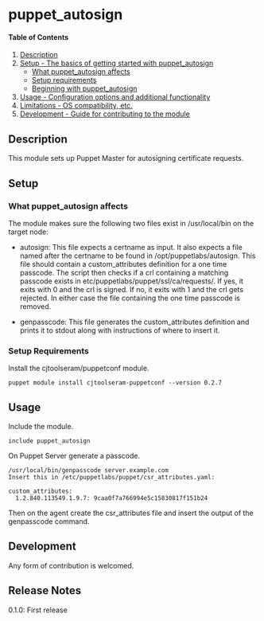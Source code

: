 # puppet_autosign

#### Table of Contents

1. [Description](#description)
1. [Setup - The basics of getting started with puppet_autosign](#setup)
    * [What puppet_autosign affects](#what-puppet_autosign-affects)
    * [Setup requirements](#setup-requirements)
    * [Beginning with puppet_autosign](#beginning-with-puppet_autosign)
1. [Usage - Configuration options and additional functionality](#usage)
1. [Limitations - OS compatibility, etc.](#limitations)
1. [Development - Guide for contributing to the module](#development)

## Description

This module sets up Puppet Master for autosigning certificate requests.

## Setup

### What puppet_autosign affects 

The module makes sure the following two files exist in /usr/local/bin on the target node:

* autosign: This file expects a certname as input. It also expects a file named after the certname to be found in /opt/puppetlabs/autosign. This file should contain a custom_attributes definition for a one time passcode. The script then checks if a crl containing a matching passcode exists in etc/puppetlabs/puppet/ssl/ca/requests/. If yes, it exits with 0 and the crl is signed. If no, it exits with 1 and the crl gets rejected. In either case the file containing the one time passcode is removed.

* genpasscode: This file generates the custom_attributes definition and prints it to stdout along with instructions of where to insert it.

### Setup Requirements 

Install the cjtoolseram/puppetconf module.

```
puppet module install cjtoolseram-puppetconf --version 0.2.7
```

## Usage

Include the module.

```
include puppet_autosign
```

On Puppet Server generate a passcode.

```
/usr/local/bin/genpasscode server.example.com
Insert this in /etc/puppetlabs/puppet/csr_attributes.yaml:

custom_attributes:
  1.2.840.113549.1.9.7: 9caa0f7a766994e5c15830817f151b24
```

Then on the agent create the csr_attributes file and insert the output of the genpasscode command.

## Development

Any form of contribution is welcomed.

## Release Notes

0.1.0: First release
